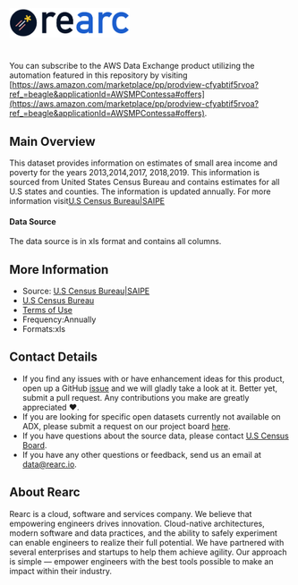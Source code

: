 <a href="https://www.rearc.io/data/">
    <img src="./rearc_logo_rgb.png" alt="Rearc Logo" title="Rearc Logo" height="52" />
</a>

# 

You can subscribe to the AWS Data Exchange product utilizing the automation featured in this repository by visiting [https://aws.amazon.com/marketplace/pp/prodview-cfyabtif5rvoa?ref_=beagle&applicationId=AWSMPContessa#offers](https://aws.amazon.com/marketplace/pp/prodview-cfyabtif5rvoa?ref_=beagle&applicationId=AWSMPContessa#offers). 

## Main Overview
This dataset provides information on estimates of small area income and poverty for the years 2013,2014,2017, 2018,2019. This information is sourced from United States Census Bureau and contains estimates for all U.S states and counties. The information is updated annually. For more information visit[U.S Census Bureau|SAIPE](https://www.census.gov/programs-surveys/saipe/data/datasets.html) 
#### Data Source
The data source is in xls format and contains all columns.
## More Information
- Source: [U.S Census Bureau|SAIPE](https://www.census.gov/programs-surveys/saipe/data/datasets.html) 
- [U.S Census Bureau](https://www.census.gov/en.html)    
- [Terms of Use](https://www.census.gov/about/policies/privacy.html)
- Frequency:Annually
- Formats:xls

## Contact Details
- If you find any issues with or have enhancement ideas for this product, open up a GitHub [issue](https://github.com/rearc-data/poverty-estimates-small-area-income) and we will gladly take a look at it. Better yet, submit a pull request. Any contributions you make are greatly appreciated :heart:.
- If you are looking for specific open datasets currently not available on ADX, please submit a request on our project board [here](https://github.com/orgs/rearc-data/projects).
- If you have questions about the source data, please contact [U.S Census Board](https://www.census.gov/about/contact-us.html).
- If you have any other questions or feedback, send us an email at data@rearc.io.

## About Rearc
Rearc is a cloud, software and services company. We believe that empowering engineers drives innovation. Cloud-native architectures, modern software and data practices, and the ability to safely experiment can enable engineers to realize their full potential. We have partnered with several enterprises and startups to help them achieve agility. Our approach is simple — empower engineers with the best tools possible to make an impact within their industry.
